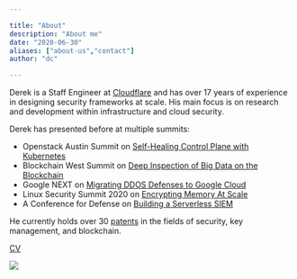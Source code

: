 ```yaml
---

title: "About"
description: "About me"
date: "2020-06-30"
aliases: ["about-us","contact"]
author: "dc"

---
```


Derek is a Staff Engineer at [Cloudflare](https://www.cloudflare.com/) and has over 17 years of experience in designing security frameworks at scale. His main focus is on research and development within infrastructure and cloud security.

Derek has presented before at multiple summits:

- Openstack Austin Summit on [Self-Healing Control Plane with Kubernetes](https://www.youtube.com/watch?v=lkhkY_52vJk)
- Blockchain West Summit on [Deep Inspection of Big Data on the Blockchain](https://blockchain-expo.com/europe/speaker/derek-chamorro/)
- Google NEXT on [Migrating DDOS Defenses to Google Cloud](https://www.youtube.com/watch?v=0XbQG2QX6mY)
- Linux Security Summit 2020 on [Encrypting Memory At Scale](https://www.youtube.com/watch?v=ubTDZ7w4l_8)
- A Conference for Defense on [Building a Serverless SIEM](https://www.youtube.com/watch?v=D1TuCkikXCQ)

He currently holds over 30 [patents](https://patents.google.com/?inventor=Derek+CHAMORRO) in the fields of security, key management, and blockchain.

[CV](https://drive.google.com/file/d/1ZJXWcHUsRkp2tfBkvWar75y8lYcwp_SV/view?usp=sharing)

![](/images/cham-fam.jpg)

